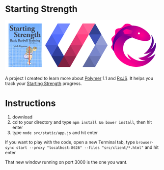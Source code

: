 # Starting Strength

![logo](startingstrength-polymer-rx.png)

A project I created to learn more about [Polymer](https://www.polymer-project.org/1.0/) 1.1 and [RxJS](https://github.com/Reactive-Extensions/RxJS). It helps you track your [Starting Strength](http://startingstrength.com/) progress.

# Instructions

1. download
2. cd to your directory and type `npm install && bower install`, then hit enter
3. type `node src/static/app.js` and hit enter

If you want to play with the code, open a new Terminal tab, type `browser-sync start --proxy "localhost:8626" --files "src/client/*.html"` and hit enter

That new window running on port 3000 is the one you want.